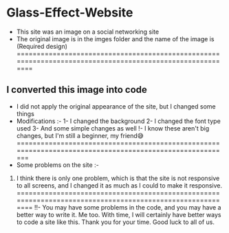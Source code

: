 # Glass-Effect-Website
- This site was an image on a social networking site
- The original image is in the imges folder and the name of the image is (Required design)
==========================================================================================================
## I converted this image into code
- I did not apply the original appearance of the site, but I changed some things
- Modifications :-
1- I changed the background
2- I changed the font type used
3- And some simple changes as well
!- I know these aren't big changes, but I'm still a beginner, my friend😅
=========================================================================================================
- Some problems on the site :-
1. I think there is only one problem, which is that the site is not responsive to all screens, and I changed it as much as I could to make it responsive.
==========================================================================================================
!!- You may have some problems in the code, and you may have a better way to write it. Me too. With time, I will certainly have better ways to code a site like this. Thank you for your time. Good luck to all of us.